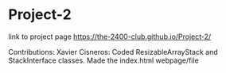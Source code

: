 # Project-2

link to project page https://the-2400-club.github.io/Project-2/

Contributions:
  Xavier Cisneros: Coded ResizableArrayStack and StackInterface classes. Made the index.html webpage/file
